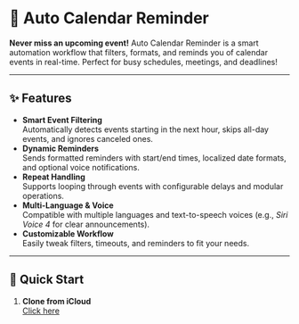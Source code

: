 # 📅 Auto Calendar Reminder

**Never miss an upcoming event!** Auto Calendar Reminder is a smart automation workflow that filters, formats, and reminds you of calendar events in real-time. Perfect for busy schedules, meetings, and deadlines!

---

## ✨ Features

- **Smart Event Filtering**  
  Automatically detects events starting in the next hour, skips all-day events, and ignores canceled ones.
- **Dynamic Reminders**  
  Sends formatted reminders with start/end times, localized date formats, and optional voice notifications.
- **Repeat Handling**  
  Supports looping through events with configurable delays and modular operations.
- **Multi-Language & Voice**  
  Compatible with multiple languages and text-to-speech voices (e.g., *Siri Voice 4* for clear announcements).
- **Customizable Workflow**  
  Easily tweak filters, timeouts, and reminders to fit your needs.

---

## 🚀 Quick Start

1. **Clone from iCloud**  
   [Click here](https://www.icloud.com/shortcuts/0d8440e6834949a7b5344c5d9541a247)
